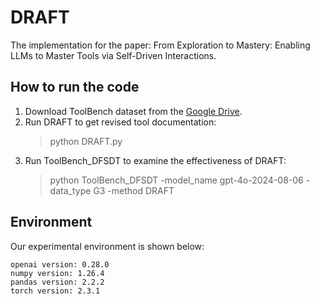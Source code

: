 # DRAFT
The implementation for the paper: From Exploration to Mastery: Enabling LLMs to Master Tools via Self-Driven Interactions.

## How to run the code
1. Download ToolBench dataset from the [Google Drive](https://drive.google.com/drive/folders/1yBUQ732mPu-KclJnuQELEhtKakdXFc3J).
2. Run DRAFT to get revised tool documentation:
	> python DRAFT.py
3. Run ToolBench_DFSDT to examine the effectiveness of DRAFT:
	> python ToolBench_DFSDT -model_name gpt-4o-2024-08-06 -data_type G3 -method DRAFT

## Environment

Our experimental environment is shown below:

```
openai version: 0.28.0
numpy version: 1.26.4
pandas version: 2.2.2
torch version: 2.3.1
```
